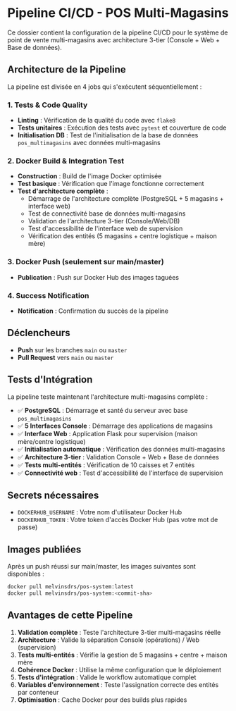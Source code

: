 # Pipeline CI/CD - POS Multi-Magasins

Ce dossier contient la configuration de la pipeline CI/CD pour le système de point de vente multi-magasins avec architecture 3-tier (Console + Web + Base de données).

## Architecture de la Pipeline

La pipeline est divisée en 4 jobs qui s'exécutent séquentiellement :

### 1. **Tests & Code Quality**
- **Linting** : Vérification de la qualité du code avec `flake8`
- **Tests unitaires** : Exécution des tests avec `pytest` et couverture de code
- **Initialisation DB** : Test de l'initialisation de la base de données `pos_multimagasins` avec données multi-magasins

### 2. **Docker Build & Integration Test**
- **Construction** : Build de l'image Docker optimisée
- **Test basique** : Vérification que l'image fonctionne correctement
- **Test d'architecture complète** : 
  - Démarrage de l'architecture complète (PostgreSQL + 5 magasins + interface web)
  - Test de connectivité base de données multi-magasins
  - Validation de l'architecture 3-tier (Console/Web/DB)
  - Test d'accessibilité de l'interface web de supervision
  - Vérification des entités (5 magasins + centre logistique + maison mère)

### 3. **Docker Push** (seulement sur main/master)
- **Publication** : Push sur Docker Hub des images taguées

### 4. **Success Notification**
- **Notification** : Confirmation du succès de la pipeline

## Déclencheurs

- **Push** sur les branches `main` ou `master`
- **Pull Request** vers `main` ou `master`

## Tests d'Intégration

La pipeline teste maintenant l'architecture multi-magasins complète :
- ✅ **PostgreSQL** : Démarrage et santé du serveur avec base `pos_multimagasins`
- ✅ **5 Interfaces Console** : Démarrage des applications de magasins
- ✅ **Interface Web** : Application Flask pour supervision (maison mère/centre logistique)
- ✅ **Initialisation automatique** : Vérification des données multi-magasins
- ✅ **Architecture 3-tier** : Validation Console + Web + Base de données
- ✅ **Tests multi-entités** : Vérification de 10 caisses et 7 entités
- ✅ **Connectivité web** : Test d'accessibilité de l'interface de supervision

## Secrets nécessaires

- `DOCKERHUB_USERNAME` : Votre nom d'utilisateur Docker Hub
- `DOCKERHUB_TOKEN` : Votre token d'accès Docker Hub (pas votre mot de passe)

## Images publiées

Après un push réussi sur main/master, les images suivantes sont disponibles :

```bash
docker pull melvinsdrs/pos-system:latest
docker pull melvinsdrs/pos-system:<commit-sha>
```

## Avantages de cette Pipeline

1. **Validation complète** : Teste l'architecture 3-tier multi-magasins réelle
2. **Architecture** : Valide la séparation Console (opérations) / Web (supervision)
3. **Tests multi-entités** : Vérifie la gestion de 5 magasins + centre + maison mère
4. **Cohérence Docker** : Utilise la même configuration que le déploiement
5. **Tests d'intégration** : Valide le workflow automatique complet
6. **Variables d'environnement** : Teste l'assignation correcte des entités par conteneur
7. **Optimisation** : Cache Docker pour des builds plus rapides